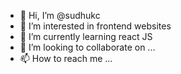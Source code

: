 - 👋 Hi, I’m @sudhukc
- 👀 I’m interested in frontend websites
- 🌱 I’m currently learning react JS
- 💞️ I’m looking to collaborate on ...
- 📫 How to reach me ...

<!---
sudhukc/sudhukc is a ✨ special ✨ repository because its `README.md` (this file) appears on your GitHub profile.
You can click the Preview link to take a look at your changes.
--->
